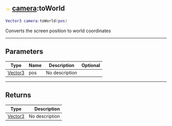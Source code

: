 ## ![shared](../../.gitbook/assets/shared.png) [camera](camera):toWorld

```lua
Vector3 camera:toWorld(pos)
```

Converts the screen position to world coordinates

------
## Parameters

| Type   | Name | Description | Optional |
| ------ | ---- | ----------- | -------: |
| [Vector3](vector3) | pos | No description |  |


------
## Returns

| Type   | Description |
| ------ | ----------: |
| [Vector3](vector3) | No description |


